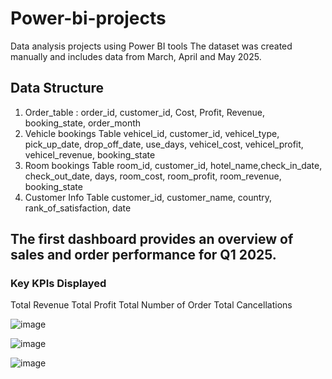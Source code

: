 # Power-bi-projects
 Data analysis projects using Power BI tools
 The dataset was created manually and includes data from March, April and May 2025. 
 ## Data Structure 
 1. Order_table : 
    order_id, customer_id, Cost, Profit, Revenue, booking_state, order_month
 2. Vehicle bookings Table 
    vehicel_id, customer_id, vehicel_type, pick_up_date, drop_off_date, 
    use_days, vehicel_cost, vehicel_profit, vehicel_revenue, booking_state 
 3. Room bookings Table 
    room_id, customer_id, hotel_name,check_in_date, check_out_date, days,
    room_cost, room_profit, room_revenue, booking_state
 4. Customer Info Table
    customer_id, customer_name, country, rank_of_satisfaction, date
 
 ## The first dashboard provides an overview of sales and order performance for Q1 2025.
 ### Key KPIs Displayed 
  Total Revenue 
  Total Profit 
  Total Number of Order
  Total Cancellations 
 
 

 ![image](https://github.com/user-attachments/assets/c3fefd38-d412-4208-874f-3ddcd7947088)

 ![image](https://github.com/user-attachments/assets/42ebc025-27b9-4b3a-b2cf-e2e95a0d80d4)


 ![image](https://github.com/user-attachments/assets/206c201d-29c6-4bec-ae88-d3f9ae62b532)


 



